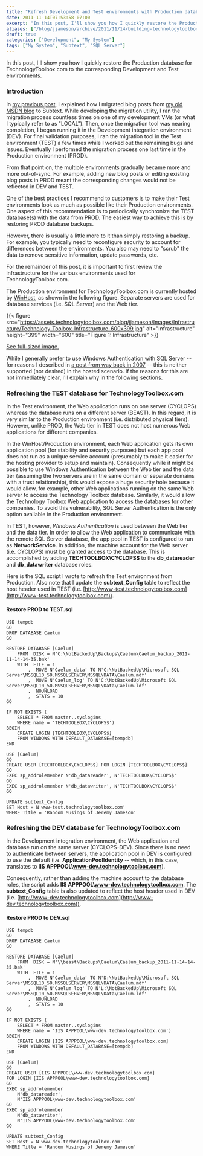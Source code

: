 ```yaml
---
title: "Refresh Development and Test environments with Production database (a.k.a. Building TechnologyToolbox.com, part 7)"
date: 2011-11-14T07:53:58-07:00
excerpt: "In this post, I'll show you how I quickly restore the Production database for TechnologyToolbox.com to the corresponding Development and Test environments..."
aliases: ["/blog/jjameson/archive/2011/11/14/building-technologytoolbox-com-part-7.aspx"]
draft: true
categories: ["Development", "My System"]
tags: ["My System", "Subtext", "SQL Server"]
---
```


In this post, I'll show you how I quickly restore the Production database  	for TechnologyToolbox.com to the corresponding Development and Test environments.

### Introduction

In 	[my previous post](/blog/jjameson/2011/11/12/building-technologytoolbox-com-part-6), I explained how I migrated blog posts from 	[my old MSDN blog](http://blogs.msdn.com/b/jjameson/) to Subtext.  	While developing the migration utility, I ran the migration process countless  	times on one of my development VMs (or what I typically refer to as "LOCAL").  	Then, once the migration tool was nearing completion, I began running it in  	the Development integration environment (DEV). For final validation purposes,  	I ran the migration tool in the Test environment (TEST) a few times while I  	worked out the remaining bugs and issues. Eventually I performed the migration  	process one last time in the Production environment (PROD).

From that point on, the multiple environments gradually became more and more  	out-of-sync. For example, adding new blog posts or editing existing blog posts  	in PROD meant the corresponding changes would not be reflected in DEV and TEST.

One of the best practices I recommend to customers is to make their Test  	environments look as much as possible like their Production environments. One  	aspect of this recommendation is to periodically synchronize the TEST database(s)  	with the data from PROD. The easiest way to achieve this is by restoring PROD  	database backups.

However, there is usually a little more to it than simply restoring a backup.  	For example, you typically need to reconfigure security to account for differences  	between the environments. You also may need to "scrub" the data to remove sensitive  	information, update passwords, etc.

For the remainder of this post, it is important to first review the infrastructure  	for the various environments used for TechnologyToolbox.com.

The Production environment for TechnologyToolbox.com is currently hosted  	by [WinHost](http://www.winhost.com), as shown in the following figure.  	Separate servers are used for database services (i.e. SQL Server) and the Web  	tier.

{{< figure
src="https://assets.technologytoolbox.com/blog/jjameson/Images/Infrastructure/Technology-Toolbox-Infrastructure-600x399.jpg"
alt="Infrastructure"
height="399"
width="600"
title="Figure 1: Infrastructure" >}}

[See full-sized image.](https://assets.technologytoolbox.com/blog/jjameson/Images/Infrastructure/Technology-Toolbox-Infrastructure-1019x677.jpg)

While I generally prefer to use Windows Authentication with SQL Server --  	for reasons I described in 	[a post from way back in 2007](/blog/jjameson/2007/03/23/sql-server-authentication-modes) -- this is neither supported (nor desired)  	in the hosted scenario. If the reasons for this are not immediately clear, I'll  	explain why in the following sections.

### Refreshing the TEST database for TechnologyToolbox.com

In the Test environment, the Web application runs on one server (CYCLOPS)  	whereas the database runs on a different server (BEAST). In this regard, it  	is very similar to the Production environment (i.e. distributed physical tiers).  	However, unlike PROD, the Web tier in TEST does not host numerous Web applications  	for different companies.

In the WinHost/Production environment, each Web application gets its own  	application pool (for stability and security purposes) but each app pool does  	not run as a unique service account (presumably to make it easier for the hosting  	provider to setup and maintain). Consequently while it might be possible to  	use Windows Authentication between the Web tier and the data tier (assuming  	the two servers are in the same domain or separate domains with a trust relationship),  	this would expose a huge security hole because it would allow, for example,  	other Web applications running on the same Web server to access the Technology  	Toolbox database. Similarly, it would allow the Technology Toolbox Web application  	to access the databases for other companies. To avoid this vulnerability, SQL  	Server Authentication is the only option available in the Production environment.

In TEST, however, *Windows Authentication* is used between the Web  	tier and the data tier. In order to allow the Web application to communicate  	with the remote SQL Server database, the app pool in TEST is configured to run  	as **NetworkService**. In addition, the machine account for the  	Web server (i.e. CYCLOPS) must be granted access to the database. This is accomplished  	by adding **TECHTOOLBOX\CYCLOPS$** to the **db\_datareader** and **db\_datawriter** database roles.

Here is the SQL script I wrote to refresh the Test environment from Production.  	Also note that I update the **subtext\_Config** table to reflect  	the host header used in TEST (i.e. 	[http://www-test.technologytoolbox.com](http://www-test.technologytoolbox.com)).

#### Restore PROD to TEST.sql

```
USE tempdb
GO
DROP DATABASE Caelum
GO

RESTORE DATABASE [Caelum]
    FROM  DISK = N'C:\NotBackedUp\Backups\Caelum\Caelum_backup_2011-11-14-14-35.bak'
    WITH  FILE = 1
        ,  MOVE N'Caelum_data' TO N'C:\NotBackedUp\Microsoft SQL Server\MSSQL10_50.MSSQLSERVER\MSSQL\DATA\Caelum.mdf'
        ,  MOVE N'Caelum_log' TO N'C:\NotBackedUp\Microsoft SQL Server\MSSQL10_50.MSSQLSERVER\MSSQL\Data\Caelum.ldf'
        ,  NOUNLOAD
        ,  STATS = 10
GO

IF NOT EXISTS (
    SELECT * FROM master..syslogins
    WHERE name = 'TECHTOOLBOX\CYCLOPS$')
BEGIN
    CREATE LOGIN [TECHTOOLBOX\CYCLOPS$]
    FROM WINDOWS WITH DEFAULT_DATABASE=[tempdb]
END

USE [Caelum]
GO
CREATE USER [TECHTOOLBOX\CYCLOPS$] FOR LOGIN [TECHTOOLBOX\CYCLOPS$]
GO
EXEC sp_addrolemember N'db_datareader', N'TECHTOOLBOX\CYCLOPS$'
GO
EXEC sp_addrolemember N'db_datawriter', N'TECHTOOLBOX\CYCLOPS$'
GO

UPDATE subtext_Config
SET Host = N'www-test.technologytoolbox.com'
WHERE Title = 'Random Musings of Jeremy Jameson'
```

### Refreshing the DEV database for TechnologyToolbox.com

In the Development integration environment, the Web application and database  	run on the same server (CYCLOPS-DEV). Since there is no need to authenticate  	between servers, the application pool in DEV is configured to use the default  	(i.e. **ApplicationPoolIdentity** -- which, in this case, translates  	to **IIS APPPOOL\www-dev.technologytoolbox.com**).

Consequently, rather than adding the machine account to the database roles,  	the script adds **IIS APPPOOL\www-dev.technologytoolbox.com**.  	The **subtext\_Config** table is also updated to reflect the host  	header used in DEV (i.e. [http://www-dev.technologytoolbox.com](http://www-dev.technologytoolbox.com)).

#### Restore PROD to DEV.sql

```
USE tempdb
GO
DROP DATABASE Caelum
GO

RESTORE DATABASE [Caelum]
    FROM  DISK = N'\\beast\Backups\Caelum\Caelum_backup_2011-11-14-14-35.bak'
    WITH  FILE = 1
        ,  MOVE N'Caelum_data' TO N'D:\NotBackedUp\Microsoft SQL Server\MSSQL10_50.MSSQLSERVER\MSSQL\DATA\Caelum.mdf'
        ,  MOVE N'Caelum_log' TO N'L:\NotBackedUp\Microsoft SQL Server\MSSQL10_50.MSSQLSERVER\MSSQL\Data\Caelum.ldf'
        ,  NOUNLOAD
        ,  STATS = 10
GO

IF NOT EXISTS (
    SELECT * FROM master..syslogins
    WHERE name = 'IIS APPPOOL\www-dev.technologytoolbox.com')
BEGIN
    CREATE LOGIN [IIS APPPOOL\www-dev.technologytoolbox.com]
    FROM WINDOWS WITH DEFAULT_DATABASE=[tempdb]
END

USE [Caelum]
GO
CREATE USER [IIS APPPOOL\www-dev.technologytoolbox.com]
FOR LOGIN [IIS APPPOOL\www-dev.technologytoolbox.com]
GO
EXEC sp_addrolemember
    N'db_datareader',
    N'IIS APPPOOL\www-dev.technologytoolbox.com'
GO
EXEC sp_addrolemember
    N'db_datawriter',
    N'IIS APPPOOL\www-dev.technologytoolbox.com'
GO

UPDATE subtext_Config
SET Host = N'www-dev.technologytoolbox.com'
WHERE Title = 'Random Musings of Jeremy Jameson'
```

